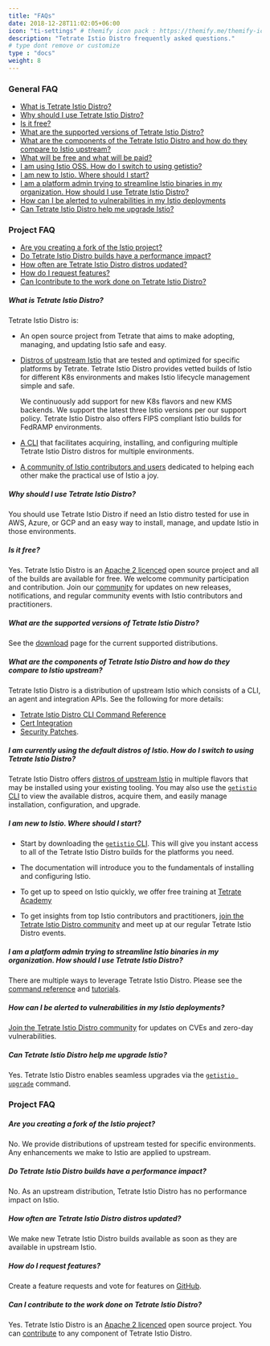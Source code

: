 ```yaml
---
title: "FAQs"
date: 2018-12-28T11:02:05+06:00
icon: "ti-settings" # themify icon pack : https://themify.me/themify-icons
description: "Tetrate Istio Distro frequently asked questions."
# type dont remove or customize
type : "docs"
weight: 8
---
```

### General FAQ

- [What is Tetrate Istio Distro?](#what-is-getistio)
- [Why should I use Tetrate Istio Distro?](#why-should-i-use-getistio)
- [Is it free?](#is-it-free)
- [What are the supported versions of Tetrate Istio Distro?](#what-are-the-supported-versions-of-getistio)
- [What are the components of the Tetrate Istio Distro and how do they compare to Istio upstream?](#what-are-the-components-of-getistio-and-how-do-they-compare-to-istio-upstream)
- [What will be free and what will be paid?](#what-will-be-free-and-what-will-be-paid)
- [I am using Istio OSS. How do I switch to using getistio?](#i-am-currently-using-default-distros-of-istio-how-do-i-switch-to-using-getistio)
- [I am new to Istio. Where should I start?](#i-am-new-to-istio-where-should-i-start)
- [I am a platform admin trying to streamline Istio binaries in my organization. How should I use Tetrate Istio Distro?](#i-am-a-platform-admin-trying-to-streamline-istio-binaries-in-my-organization-how-should-i-use-getistio)
- [How can I be alerted to vulnerabilities in my Istio deployments](#how-can-i-be-alerted-to-vulnerabilities-in-my-istio-deployments)
- [Can Tetrate Istio Distro help me upgrade Istio?](#can-getistio-help-me-upgrade-istio)
  
### Project FAQ
- [Are you creating a fork of the Istio project?](#are-you-creating-a-fork-of-the-istio-project)
- [Do Tetrate Istio Distro builds have a performance impact?](#do-getistio-builds-have-a-performance-impact)
- [How often are Tetrate Istio Distro distros updated?](#how-often-are-getistio-distros-updated)
- [How do I request features?](#how-do-i-request-features)
- [Can Icontribute to the work done on Tetrate Istio Distro?](#can-i-contribute-to-the-work-done-on-getistio)

##### What is Tetrate Istio Distro?
Tetrate Istio Distro is:

* An open source project from Tetrate that aims to make adopting, managing, and updating Istio safe and easy.

* [Distros of upstream Istio](/download) that are tested and optimized for specific platforms by Tetrate. Tetrate Istio Distro provides 
  vetted builds of Istio for different K8s environments and makes Istio lifecycle management simple and safe.  
  
  We continuously add support for new K8s flavors and new KMS backends. We support the latest three Istio versions per our support policy. 
  Tetrate Istio Distro also offers FIPS compliant Istio builds for FedRAMP environments.

* [A CLI](/getistio-cli) that facilitates acquiring, installing, and configuring multiple Tetrate Istio Distro distros for multiple 
   environments.

* [A community of Istio contributors and users](/community) dedicated to helping each other make the practical use of 
  Istio a joy. 

##### Why should I use Tetrate Istio Distro?
You should use Tetrate Istio Distro if need an Istio distro tested for use in AWS, Azure, or GCP and an easy way to install, 
manage, and update Istio in those environments.

##### Is it free?
Yes. Tetrate Istio Distro is an [Apache 2 licenced](https://www.apache.org/licenses/LICENSE-2.0) open source project and 
all of the builds are available for free. We welcome community participation and contribution. Join our 
[community](/community) for updates on new releases, notifications, and regular community events with Istio 
contributors and practitioners.

##### What are the supported versions of Tetrate Istio Distro?
See the [download](/download) page for the current supported distributions.

##### What are the components of Tetrate Istio Distro and how do they compare to Istio upstream?
Tetrate Istio Distro is a distribution of upstream Istio which consists of a CLI, an agent and integration APIs. See the following
for more details:

* [Tetrate Istio Distro CLI Command Reference](/getistio-cli/reference/getistio)
* [Cert Integration](/istio-ca-certs-integrations)
* [Security Patches](/download).

##### I am currently using the default distros of Istio. How do I switch to using Tetrate Istio Distro?
Tetrate Istio Distro offers [distros of upstream Istio](/download) in multiple flavors that may be installed using your existing
tooling. You may also use the [`getistio` CLI](/getistio-cli) to view the available distros, acquire them, and easily 
manage installation, configuration, and upgrade.

##### I am new to Istio. Where should I start?
* Start by downloading the [`getistio` CLI](/getistio-cli). This will give you instant access to all of the Tetrate Istio Distro 
  builds for the platforms you need.

* The documentation will introduce you to the fundamentals of installing and configuring Istio.

* To get up to speed on Istio quickly, we offer free training at 
  [Tetrate Academy](https://academy.tetrate.io/courses/istio-fundamentals)
  
* To get insights from top Istio contributors and practitioners, [join the Tetrate Istio Distro community](/community) and meet up
  at our regular Tetrate Istio Distro events.
  
##### I am a platform admin trying to streamline Istio binaries in my organization. How should I use Tetrate Istio Distro?
There are multiple ways to leverage Tetrate Istio Distro. Please see the [command reference](/getistio-cli/reference/getistio) and [tutorials](/istio-in-practice).

##### How can I be alerted to vulnerabilities in my Istio deployments?
[Join the Tetrate Istio Distro community](/community) for updates on CVEs and zero-day vulnerabilities.

##### Can Tetrate Istio Distro help me upgrade Istio?
Yes. Tetrate Istio Distro enables seamless upgrades via the [`getistio upgrade`](/getistio-cli/reference/getistio_update) command. 

### Project FAQ

##### Are you creating a fork of the Istio project?
No. We provide distributions of upstream tested for specific environments. Any enhancements we make to Istio are applied 
to upstream.

##### Do Tetrate Istio Distro builds have a performance impact?
No. As an upstream distribution, Tetrate Istio Distro has no performance impact on Istio.

##### How often are Tetrate Istio Distro distros updated?
We make new Tetrate Istio Distro builds available as soon as they are available in upstream Istio.

##### How do I request features?
Create a feature requests and vote for features on [GitHub](https://github.com/tetratelabs/getistio).

##### Can I contribute to the work done on Tetrate Istio Distro?
Yes. Tetrate Istio Distro is an [Apache 2 licenced](https://www.apache.org/licenses/LICENSE-2.0) open source project. You can 
[contribute](/community/contributing) to any component of Tetrate Istio Distro.

